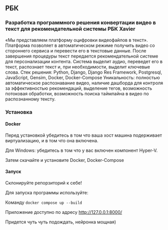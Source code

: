 ## РБК

### Разработка программного решения конвертации видео в текст для рекомендательной системы РБК Xavier

«Мы представляем платформу оцифровки видеофайлов в текст».
Платформа позволяет в автоматическом режиме получить видео со стороннего сервиса и перевести его в текстовые данные. После завершения процедуры текст передается рекомендательной системе для персонализации контента. Система выделит аудио, переведет его в текст, распознает текст и, при необходимости, выделит ключевые слова. 
Стек решения: Python, Django, Django Res Framework, Postgresql, JavaScript, Gensim, Docker, Docker-Compose
Уникальность: полностью автоматическое распознавание видео, наличие дашборда для контроля за эффективностью рекомендаций, выделение тегов, возможность потоковая обработки, возможность поиска таймлайна в видео по распознанному тексту.

### Установка

#### Docker

Перед установкой убедитесь в том что ваша хост машина подерживает виртуализацию, и в том что она включена.

Для Windows: убедитесь в том что у вас включен компонент Hyper-V.

Затем скачайте и установите Docker, Docker-Compose

#### Запуск

Склонируйте репорзиторий к себе!

Для запуска программы используйте:

Команду  `docker compose up --build`

Приложение доступно по адресу http://127.0.0.1:8000/

Придется чуть чуть подождать, нейронка мощная)
